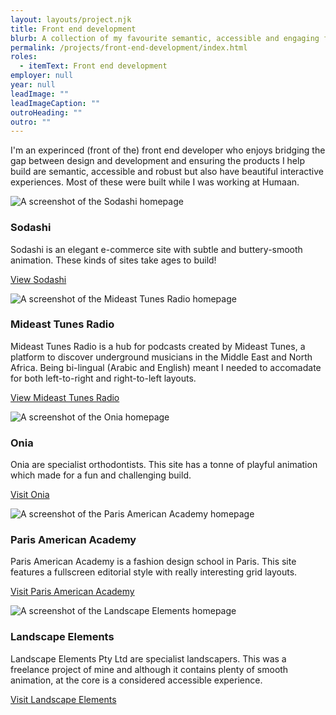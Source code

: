 ```yaml
---
layout: layouts/project.njk
title: Front end development
blurb: A collection of my favourite semantic, accessible and engaging frontend work
permalink: /projects/front-end-development/index.html
roles:
  - itemText: Front end development
employer: null
year: null
leadImage: ""
leadImageCaption: ""
outroHeading: ""
outro: ""
---
```

I'm an experinced (front of the) front end developer who enjoys bridging the gap between design and development and ensuring the products I help build are semantic, accessible and robust but also have beautiful interactive experiences. Most of these were built while I was working at Humaan.

![A screenshot of the Sodashi homepage](/images/www.sodashi.co.uk_-1-.png "An elegant e-commerce site built on the Magento platform")

### Sodashi

Sodashi is an elegant e-commerce site with subtle and buttery-smooth animation. These kinds of sites take ages to build!

[View Sodashi](https://www.sodashi.co.uk/)

![A screenshot of the Mideast Tunes Radio homepage](/images/radio.mideastunes.com_-1-.png "Building right-to-left reading websites is a mind bending exercise.  ")

### Mideast Tunes Radio

Mideast Tunes Radio is a hub for podcasts created by Mideast Tunes, a platform to discover underground musicians in the Middle East and North Africa. Being bi-lingual (Arabic and English) meant I needed to accomadate for both left-to-right and right-to-left layouts.

[View Mideast Tunes Radio](https://radio.mideastunes.com/)

![A screenshot of the Onia homepage](/images/www.onia.com.au_.png "Looping keyframe animation bought this site to life.")

### Onia

Onia are specialist orthodontists. This site has a tonne of playful animation which made for a fun and challenging build.

[Visit Onia](https://www.onia.com.au/)

![A screenshot of the Paris American Academy homepage](/images/www.parisamericanacademy.fr_.png "Quirky grids and an editorial aesthetic made this a challenging build.")

### Paris American Academy

Paris American Academy is a fashion design school in Paris. This site features a fullscreen editorial style with really interesting grid layouts.

[Visit Paris American Academy](https://www.parisamericanacademy.fr/)

![A screenshot of the Landscape Elements homepage](/images/landscapeelements.com.au_.png "An accessible site with layers on finesse on top.")

### Landscape Elements

Landscape Elements Pty Ltd are specialist landscapers. This was a freelance project of mine and although it contains plenty of smooth animation, at the core is a considered accessible experience.

[Visit Landscape Elements](https://landscapeelements.com.au/)